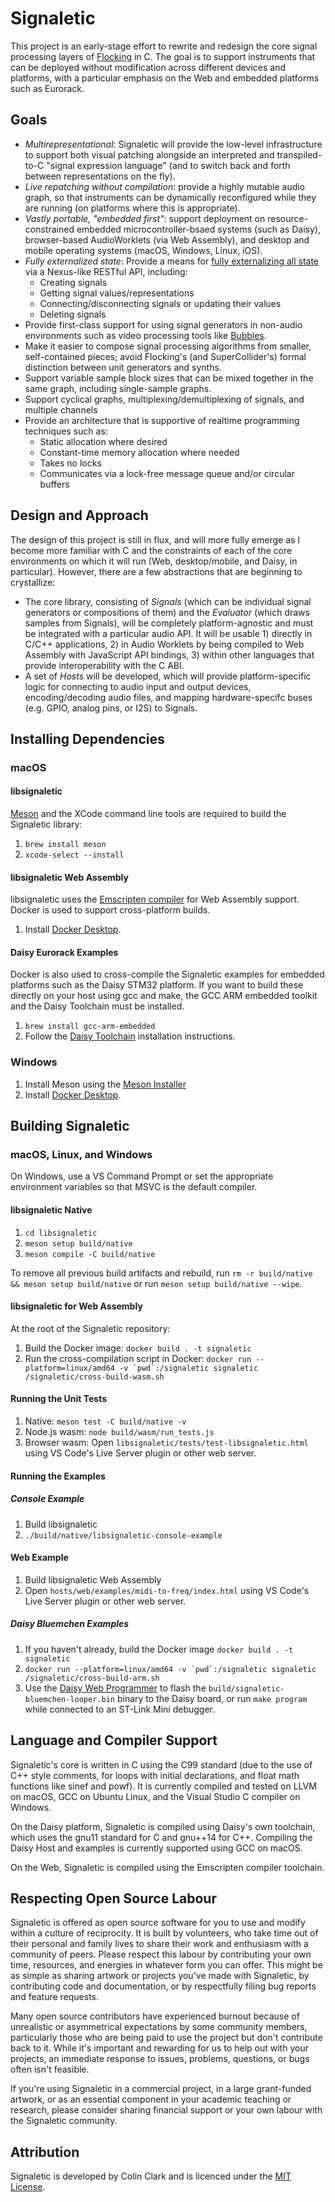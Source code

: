 # Signaletic

This project is an early-stage effort to rewrite and redesign the core signal processing layers of [Flocking](https://flockingjs.org) in C. The goal is to support instruments that can be deployed without modification across different devices and platforms, with a particular emphasis on the Web and embedded platforms such as Eurorack.

## Goals

* *Multirepresentational*: Signaletic will provide the low-level infrastructure to support both visual patching alongside an interpreted and transpiled-to-C "signal expression language" (and to switch back and forth between representations on the fly).
* *Live repatching without compilation*: provide a highly mutable audio graph, so that instruments can be dynamically reconfigured while they are running (on platforms where this is appropriate).
* *Vastly portable, "embedded first"*: support deployment on resource-constrained embedded microcontroller-bsaed systems (such as Daisy), browser-based AudioWorklets (via Web Assembly), and desktop and mobile operating systems (macOS, Windows, Linux, iOS).
* *Fully externalized state*: Provide a means for [fully externalizing all state](http://openresearch.ocadu.ca/id/eprint/2059/1/Clark_sdr_2017_preprint.pdf) via a Nexus-like RESTful API, including:
    * Creating signals
    * Getting signal values/representations
    * Connecting/disconnecting signals or updating their values
    * Deleting signals
* Provide first-class support for using signal generators in non-audio environments such as video processing tools like [Bubbles](https://github.com/colinbdclark/bubbles).
* Make it easier to compose signal processing algorithms from smaller, self-contained pieces; avoid Flocking's (and SuperCollider's) formal distinction between unit generators and synths.
* Support variable sample block sizes that can be mixed together in the same graph, including single-sample graphs.
* Support cyclical graphs, multiplexing/demultiplexing of signals, and multiple channels
* Provide an architecture that is supportive of realtime programming techniques such as:
    * Static allocation where desired
    * Constant-time memory allocation where needed
    * Takes no locks
    * Communicates via a lock-free message queue and/or circular buffers

## Design and Approach

The design of this project is still in flux, and will more fully emerge as I become more familiar with C and the constraints of each of the core environments on which it will run (Web, desktop/mobile, and Daisy, in particular). However, there are a few abstractions that are beginning to crystallize:
* The core library, consisting of _Signals_ (which can be individual signal generators or compositions of them) and the _Evaluator_ (which draws samples from Signals), will be completely platform-agnostic and must be integrated with a particular audio API. It will be usable 1) directly in C/C++ applications, 2) in Audio Worklets by being compiled to Web Assembly with JavaScript API bindings, 3) within other languages that provide interoperability with the C ABI.
* A set of _Hosts_ will be developed, which will provide platform-specific logic for connecting to audio input and output devices, encoding/decoding audio files, and mapping hardware-specifc buses (e.g. GPIO, analog pins, or I2S) to Signals.


## Installing Dependencies

### macOS

#### libsignaletic
[Meson](https://mesonbuild.com/) and the XCode command line tools are required to build the Signaletic library:
1. ```brew install meson```
2. ```xcode-select --install```

#### libsignaletic Web Assembly
libsignaletic uses the [Emscripten compiler](https://emscripten.org/) for Web Assembly support. Docker is used to support cross-platform builds.
1. Install [Docker Desktop](https://www.docker.com/products/docker-desktop/).

#### Daisy Eurorack Examples
Docker is also used to cross-compile the Signaletic examples for embedded platforms such as the Daisy STM32 platform. If you want to build these directly on your host using gcc and make, the GCC ARM embedded toolkit and the Daisy Toolchain must be installed.
1. ```brew install gcc-arm-embedded```
2. Follow the [Daisy Toolchain](https://github.com/electro-smith/DaisyWiki/wiki/1.-Setting-Up-Your-Development-Environment#1-install-the-toolchain) installation instructions.

### Windows
1. Install Meson using the [Meson Installer](https://github.com/mesonbuild/meson/releases)
2. Install [Docker Desktop](https://www.docker.com/products/docker-desktop/).

## Building Signaletic

### macOS, Linux, and Windows

On Windows, use a VS Command Prompt or set the appropriate environment variables so that MSVC is the default compiler.

#### libsignaletic Native
1. ```cd libsignaletic```
2. ```meson setup build/native```
3. ```meson compile -C build/native```

To remove all previous build artifacts and rebuild, run ```rm -r build/native && meson setup build/native``` or run ```meson setup build/native --wipe```.

#### libsignaletic for Web Assembly
At the root of the Signaletic repository:
1. Build the Docker image: ```docker build . -t signaletic```
2. Run the cross-compilation script in Docker: ```docker run --platform=linux/amd64 -v `pwd`:/signaletic signaletic /signaletic/cross-build-wasm.sh```

#### Running the Unit Tests
1. Native: ```meson test -C build/native -v```
2. Node.js wasm: ```node build/wasm/run_tests.js```
3. Browser wasm: Open ```libsignaletic/tests/test-libsignaletic.html``` using VS Code's Live Server plugin or other web server.


#### Running the Examples

##### Console Example
1. Build libsignaletic
2. ```./build/native/libsignaletic-console-example```

#### Web Example
1. Build libsignaletic Web Assembly
2. Open ```hosts/web/examples/midi-to-freq/index.html``` using VS Code's Live Server plugin or other web server.

##### Daisy Bluemchen Examples
1. If you haven't already, build the Docker image ```docker build . -t signaletic```
2. ```docker run --platform=linux/amd64 -v `pwd`:/signaletic signaletic /signaletic/cross-build-arm.sh```
3. Use the [Daisy Web Programmer](https://electro-smith.github.io/Programmer/) to flash the ```build/signaletic-bluemchen-looper.bin``` binary to the Daisy board, or run ```make program``` while connected to an ST-Link Mini debugger.


## Language and Compiler Support
Signaletic's core is written in C using the C99 standard (due to the use of C++ style comments, for loops with initial declarations, and float math functions like sinef and powf). It is currently compiled and tested on LLVM on macOS, GCC on Ubuntu Linux, and the Visual Studio C compiler on Windows.

On the Daisy platform, Signaletic is compiled using Daisy's own toolchain, which uses the gnu11 standard for C and gnu++14 for C++. Compiling the Daisy Host and examples is currently supported using GCC on macOS.

On the Web, Signaletic is compiled using the Emscripten compiler toolchain.

## Respecting Open Source Labour

Signaletic is offered as open source software for you to use and modify within a culture of reciprocity. It is built by volunteers, who take time out of their personal and family lives to share their work and enthusiasm with a community of peers. Please respect this labour by contributing your own time, resources, and energies in whatever form you can offer. This might be as simple as sharing artwork or projects you've made with Signaletic, by contributing code and documentation, or by respectfully filing bug reports and feature requests.

Many open source contributors have experienced burnout because of unrealistic or asymmetrical expectations by some community members, particularly those who are being paid to use the project but don't contribute back to it. While it's important and rewarding for us to help out with your projects, an immediate response to issues, problems, questions, or bugs often isn't feasible.

If you're using Signaletic in a commercial project, in a large grant-funded artwork, or as an essential component in your academic teaching or research, please consider sharing financial support or your own labour with the Signaletic community.

## Attribution

Signaletic is developed by Colin Clark and is licenced under the [MIT License](LICENSE).
